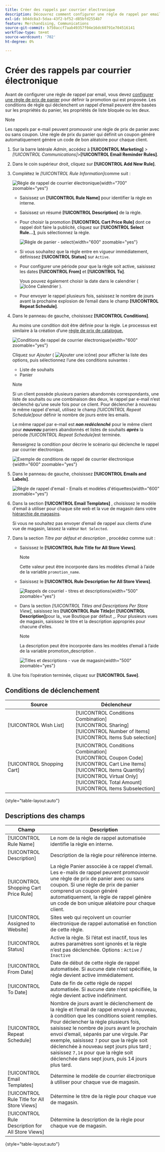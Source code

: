 ```yaml
---
title: Créer des rappels par courrier électronique
description: Découvrez comment configurer une règle de rappel par email qui utilise une règle de prix de panier existante.
exl-id: b04dc8a3-5daa-43f2-bf52-d85bfd2554b7
feature: Merchandising, Communications
source-git-commit: b750accf7aab49357f04e16dc60791e704516141
workflow-type: tm+mt
source-wordcount: '702'
ht-degree: 0%

---
```


# Créer des rappels par courrier électronique

Avant de configurer une règle de rappel par email, vous devez [configurer une règle de prix de panier](price-rules-cart-create.md) pour définir la promotion qui est proposée. Les conditions de règle qui déclenchent un rappel d’email peuvent être basées sur les propriétés du panier, les propriétés de liste bloquée ou les deux.

>[!NOTE]
>
>Les rappels par e-mail peuvent promouvoir une règle de prix de panier avec ou sans coupon. Une règle de prix du panier qui définit un coupon généré automatiquement génère un code de bon aléatoire pour chaque client.

1. Sur la barre latérale _Admin_, accédez à **[!UICONTROL Marketing]** > _[!UICONTROL Communications]_>**[!UICONTROL Email Reminder Rules]**.

1. Dans le coin supérieur droit, cliquez sur **[!UICONTROL Add New Rule]**.

1. Complétez le _[!UICONTROL Rule Information]_&#x200B;comme suit :

   ![Règle de rappel de courrier électronique](./assets/email-reminder-new.png){width="700" zoomable="yes"}

   - Saisissez un **[!UICONTROL Rule Name]** pour identifier la règle en interne.

   - Saisissez un résumé **[!UICONTROL Description]** de la règle.

   - Pour choisir la promotion **[!UICONTROL Cart Price Rule]** dont ce rappel doit faire la publicité, cliquez sur **[!UICONTROL Select Rule…]**, puis sélectionnez la règle.

     ![Règle de panier - select](./assets/email-reminder-select-rule.png){width="600" zoomable="yes"}

   - Si vous souhaitez que la règle entre en vigueur immédiatement, définissez **[!UICONTROL Status]** sur `Active`.

   - Pour configurer une période pour que la règle soit active, saisissez les dates **[!UICONTROL From]** et **[!UICONTROL To]**.

     Vous pouvez également choisir la date dans le calendrier ( ![Icône Calendrier](../assets/icon-calendar.png) ).

   - Pour envoyer le rappel plusieurs fois, saisissez le nombre de jours avant la prochaine explosion de l’email dans le champ **[!UICONTROL Repeat Schedule]**.

1. Dans le panneau de gauche, choisissez **[!UICONTROL Conditions]**.

   Au moins une condition doit être définie pour la règle. Le processus est similaire à la création d’une [règle de prix de catalogue.](price-rules-catalog.md)

   ![Conditions de rappel de courrier électronique](./assets/email-reminder-conditions.png){width="600" zoomable="yes"}

   Cliquez sur _Ajouter_ ( ![Ajouter une icône](../assets/icon-add-green-circle.png)) pour afficher la liste des options, puis sélectionnez l’une des conditions suivantes :

   - Liste de souhaits
   - Panier

   >[!NOTE]
   >
   >Si un client possède plusieurs paniers abandonnés correspondants, une liste de souhaits ou une combinaison des deux, le rappel par e-mail n’est déclenché qu’une seule fois pour ce client. Pour déclencher à nouveau le même rappel d&#39;email, utilisez le champ _[!UICONTROL Repeat Schedule]_&#x200B;pour définir le nombre de jours entre les emails. <br/>
   >
   >Le même rappel par e-mail est **_non redéclenché_** pour le même client pour **_nouveau_** paniers abandonnés et listes de souhaits **_après_** la période _[!UICONTROL Repeat Schedule]_&#x200B;est terminée.

   Renseignez la condition pour décrire le scénario qui déclenche le rappel par courrier électronique.

   ![Exemple de conditions de rappel de courrier électronique](./assets/email-reminder-condition-example.png){width="600" zoomable="yes"}

1. Dans le panneau de gauche, choisissez **[!UICONTROL Emails and Labels]**.

   ![ Règle de rappel d&#39;email - Emails et modèles d&#39;étiquettes ](./assets/email-reminder-rule-emails-labels-email-templates.png){width="600" zoomable="yes"}

1. Dans la section **[!UICONTROL Email Templates]** , choisissez le modèle d&#39;email à utiliser pour chaque site web et la vue de magasin dans votre [hiérarchie de magasins](../getting-started/websites-stores-views.md).

   Si vous ne souhaitez pas envoyer d’email de rappel aux clients d’une vue de magasin, laissez la valeur `Not Selected`.

1. Dans la section _Titre par défaut et description_ , procédez comme suit :

   - Saisissez le **[!UICONTROL Rule Title for All Store Views]**.

     >[!NOTE]
     >
     >Cette valeur peut être incorporée dans les modèles d’email à l’aide de la variable `promotion_name`.

   - Saisissez le **[!UICONTROL Rule Description for All Store Views]**.

     ![Rappels de courriel - titres et descriptions](./assets/email-reminders-emails-and-labels-default-titles-description.png){width="500" zoomable="yes"}

   - Dans la section _[!UICONTROL Titles and Descriptions Per Store View]_, saisissez les **[!UICONTROL Rule Title]**&#x200B;et **[!UICONTROL Description]**&#x200B;pour la_ vue Boutique par défaut _. Pour plusieurs vues de magasin, saisissez le titre et la description appropriés pour chacune d’elles.

     >[!NOTE]
     >
     >La description peut être incorporée dans les modèles d’email à l’aide de la variable promotion_description .

     ![ Titles et descriptions - vue de magasin](./assets/email-reminder-rules-title-descriptions-per-store-view.png){width="500" zoomable="yes"}

1. Une fois l’opération terminée, cliquez sur **[!UICONTROL Save]**.

## Conditions de déclenchement

| Source | Déclencheur |
|--- |--- |
| [!UICONTROL Wish List] | [!UICONTROL Conditions Combination]<br/>[!UICONTROL Sharing]<br/>[!UICONTROL Number of Items]<br/>[!UICONTROL Items Sub selection] |
| [!UICONTROL Shopping Cart] | [!UICONTROL Conditions Combination]<br/>[!UICONTROL Coupon Code]<br/>[!UICONTROL Cart Line Items]<br/>[!UICONTROL Items Quantity]<br/>[!UICONTROL Virtual Only]<br/>[!UICONTROL Total Amount]<br/>[!UICONTROL Items Subselection] |

{style="table-layout:auto"}

## Descriptions des champs

| Champ | Description |
|--- |--- |
| [!UICONTROL Rule Name] | Le nom de la règle de rappel automatisée identifie la règle en interne. |
| [!UICONTROL Description] | Description de la règle pour référence interne. |
| [!UICONTROL Shopping Cart Price Rule] | La règle Panier associée à ce rappel d’email. Les e-mails de rappel peuvent promouvoir une règle de prix de panier avec ou sans coupon. Si une règle de prix de panier comprend un coupon généré automatiquement, la règle de rappel génère un code de bon unique aléatoire pour chaque client. |
| [!UICONTROL Assigned to Website] | Sites web qui reçoivent un courrier électronique de rappel automatisé en fonction de cette règle. |
| [!UICONTROL Status] | Active la règle. Si l’état est inactif, tous les autres paramètres sont ignorés et la règle n’est pas déclenchée. Options : `Active` / `Inactive` |
| [!UICONTROL From Date] | Date de début de cette règle de rappel automatisée. Si aucune date n’est spécifiée, la règle devient active immédiatement. |
| [!UICONTROL To Date] | Date de fin de cette règle de rappel automatisée. Si aucune date n’est spécifiée, la règle devient active indéfiniment. |
| [!UICONTROL Repeat Schedule] | Nombre de jours avant le déclenchement de la règle et l’email de rappel envoyé à nouveau, à condition que les conditions soient remplies. Pour déclencher la règle plusieurs fois, saisissez le nombre de jours avant le prochain envoi d’email, séparés par une virgule. Par exemple, saisissez `7` pour que la règle soit déclenchée à nouveau sept jours plus tard ; saisissez `7,14` pour que la règle soit déclenchée dans sept jours, puis 14 jours plus tard. |
| [!UICONTROL Email Templates] | Détermine le modèle de courrier électronique à utiliser pour chaque vue de magasin. |
| [!UICONTROL Rule Title for All Store Views] | Détermine le titre de la règle pour chaque vue de magasin. |
| [!UICONTROL Rule Description for All Store Views] | Détermine la description de la règle pour chaque vue de magasin. |

{style="table-layout:auto"}
